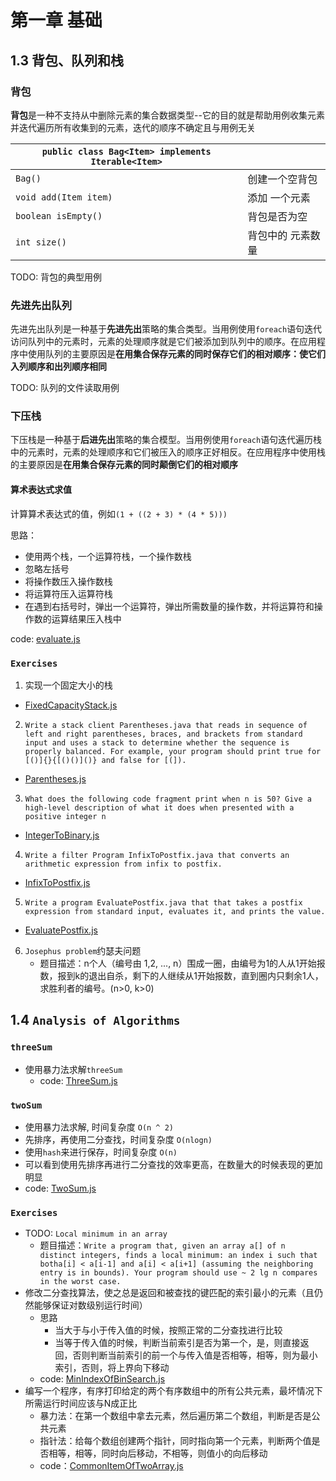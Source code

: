 # 第一章 基础

## 1.3 背包、队列和栈

### 背包

**背包**是一种不支持从中删除元素的集合数据类型--它的目的就是帮助用例收集元素并迭代遍历所有收集到的元素，迭代的顺序不确定且与用例无关

| `public class Bag<Item> implements Iterable<Item>` |                   |
| -------------------------------------------------- | ----------------- |
| `Bag()`                                            | 创建一个空背包    |
| `void add(Item item)`                              | 添加 一个元素     |
| `boolean isEmpty()`                                | 背包是否为空      |
| `int size()`                                       | 背包中的 元素数量 |



TODO: 背包的典型用例



### 先进先出队列

先进先出队列是一种基于**先进先出**策略的集合类型。当用例使用`foreach`语句迭代访问队列中的元素时，元素的处理顺序就是它们被添加到队列中的顺序。在应用程序中使用队列的主要原因是**在用集合保存元素的同时保存它们的相对顺序：使它们入列顺序和出列顺序相同**



TODO: 队列的文件读取用例



### 下压栈

下压栈是一种基于**后进先出**策略的集合模型。当用例使用`foreach`语句迭代遍历栈中的元素时，元素的处理顺序和它们被压入的顺序正好相反。在应用程序中使用栈的主要原因是**在用集合保存元素的同时颠倒它们的相对顺序**



#### 算术表达式求值

计算算术表达式的值，例如`(1 + ((2 + 3) * (4 * 5)))`

思路： 

- 使用两个栈，一个运算符栈，一个操作数栈
- 忽略左括号
- 将操作数压入操作数栈
- 将运算符压入运算符栈
- 在遇到右括号时，弹出一个运算符，弹出所需数量的操作数，并将运算符和操作数的运算结果压入栈中

code: [evaluate.js](evaluate.js)

### `Exercises`
1. 实现一个固定大小的栈 
- [FixedCapacityStack.js](FixedCapacityStack.js)
2. `Write a stack client Parentheses.java that reads in sequence of left and right parentheses, braces, and brackets from standard input and uses a stack to determine whether the sequence is properly balanced. For example, your program should print true for [()]{}{[()()]()} and false for [(]).`
- [Parentheses.js](Parentheses.js)
3. `What does the following code fragment print when n is 50? Give a high-level description of what it does when presented with a positive integer n`
- [IntegerToBinary.js](IntegerToBinary.js)
4. `Write a filter Program InfixToPostfix.java that converts an arithmetic expression from infix to postfix.`
- [InfixToPostfix.js](InfixToPostfix.js)
5. `Write a program EvaluatePostfix.java that that takes a postfix expression from standard input, evaluates it, and prints the value. `
- [EvaluatePostfix.js](EvaluatePostfix.js)
6. `Josephus problem`约瑟夫问题
    - 题目描述：n个人（编号由 1,2, ..., n）围成一圈，由编号为1的人从1开始报数，报到k的退出自杀，剩下的人继续从1开始报数，直到圈内只剩余1人，求胜利者的编号。(n>0, k>0)
   
## 1.4 `Analysis of Algorithms`

### `threeSum`
- 使用暴力法求解`threeSum`
    - code: [ThreeSum.js](ThreeSum.js)

### `twoSum`
- 使用暴力法求解, 时间复杂度 `O(n ^ 2)`
- 先排序，再使用二分查找，时间复杂度 `O(nlogn)`
- 使用`hash`来进行保存，时间复杂度 `O(n)`
- 可以看到使用先排序再进行二分查找的效率更高，在数量大的时候表现的更加明显
- code: [TwoSum.js](TwoSum.js)

### `Exercises`
- TODO: `Local minimum in an array`
    - 题目描述：`Write a program that, given an array a[] of n distinct integers, finds a local minimum: an index i such that botha[i] < a[i-1] and a[i] < a[i+1] (assuming the neighboring entry is in bounds). Your program should use ~ 2 lg n compares in the worst case.` 
- 修改二分查找算法，使之总是返回和被查找的键匹配的索引最小的元素（且仍然能够保证对数级别运行时间）
    - 思路
        - 当大于与小于传入值的时候，按照正常的二分查找进行比较
        - 当等于传入值的时候，判断当前索引是否为第一个，是，则直接返回，否则判断当前索引的前一个与传入值是否相等，相等，则为最小索引，否则，将上界向下移动
    - code: [MinIndexOfBinSearch.js](MinIndexOfBinSearch.js)
- 编写一个程序，有序打印给定的两个有序数组中的所有公共元素，最坏情况下所需运行时间应该与N成正比
    - 暴力法：在第一个数组中拿去元素，然后遍历第二个数组，判断是否是公共元素
    - 指针法：给每个数组创建两个指针，同时指向第一个元素，判断两个值是否相等，相等，同时向后移动，不相等，则值小的向后移动
    - code：[CommonItemOfTwoArray.js](CommonItemOfTwoArray.js)

    